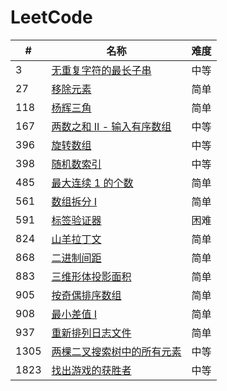 LeetCode
========

| #    | 名称                                                                                                | 难度 |
|------|---------------------------------------------------------------------------------------------------|----|
| 3    | [无重复字符的最长子串](https://leetcode-cn.com/problems/longest-substring-without-repeating-characters/)    | 中等 |
| 27   | [移除元素](https://leetcode-cn.com/problems/remove-element/)    | 简单 |
| 118  | [杨辉三角](https://leetcode-cn.com/problems/pascals-triangle/)    | 简单 |
| 167  | [两数之和 II - 输入有序数组](https://leetcode-cn.com/problems/two-sum-ii-input-array-is-sorted/)    | 中等 |
| 396  | [旋转数组](https://leetcode-cn.com/problems/rotate-function/)                                         | 中等 |
| 398  | [随机数索引](https://leetcode-cn.com/problems/random-pick-index/)                                      | 中等 |
| 485  | [最大连续 1 的个数](https://leetcode-cn.com/problems/max-consecutive-ones/)                                      | 简单 |
| 561  | [数组拆分 I](https://leetcode-cn.com/problems/array-partition-i/)                                      | 简单 |
| 591  | [标签验证器](https://leetcode-cn.com/problems/tag-validator/)                                      | 困难 |
| 824  | [山羊拉丁文](https://leetcode-cn.com/problems/goat-latin/)                                      | 简单 |
| 868  | [二进制间距](https://leetcode-cn.com/problems/binary-gap/)                                             | 简单 |
| 883  | [三维形体投影面积](https://leetcode-cn.com/problems/projection-area-of-3d-shapes/)                        | 简单 |
| 905  | [按奇偶排序数组](https://leetcode-cn.com/problems/sort-array-by-parity/)                        | 简单 |
| 908  | [最小差值 I](https://leetcode-cn.com/problems/smallest-range-i/)                        | 简单 |
| 937  | [重新排列日志文件](https://leetcode-cn.com/problems/reorder-data-in-log-files/)                        | 简单 |
| 1305 | [两棵二叉搜索树中的所有元素](https://leetcode-cn.com/problems/all-elements-in-two-binary-search-trees/)                        | 中等 |
| 1823 | [找出游戏的获胜者](https://leetcode-cn.com/problems/find-the-winner-of-the-circular-game/)                        | 中等 |
